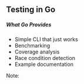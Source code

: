 ## Testing in Go

##### What Go Provides
* Simple CLI that just works<!-- .element: class="fragment" data-fragment-index="1" -->
* Benchmarking<!-- .element: class="fragment" data-fragment-index="2" -->
* Coverage analysis<!-- .element: class="fragment" data-fragment-index="3" -->
* Race condition detection<!-- .element: class="fragment" data-fragment-index="4" -->
* Example documentation<!-- .element: class="fragment" data-fragment-index="5" -->

Note:
